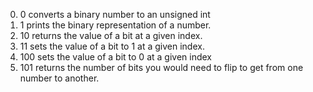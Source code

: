 0. 0
converts a binary number to an unsigned int
1. 1
prints the binary representation of a number.
2. 10
returns the value of a bit at a given index.
3. 11
sets the value of a bit to 1 at a given index.
4. 100
sets the value of a bit to 0 at a given index
5. 101
returns the number of bits you would need to flip to get from one number to another.


